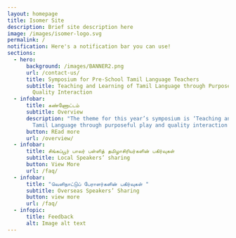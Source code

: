 ```yaml
---
layout: homepage
title: Isomer Site
description: Brief site description here
image: /images/isomer-logo.svg
permalink: /
notification: Here's a notification bar you can use!
sections:
  - hero:
      background: /images/BANNER2.png
      url: /contact-us/
      title: Symposium for Pre-School Tamil Language Teachers
      subtitle: Teaching and Learning of Tamil Language through Purposeful Play &
        Quality Interaction
  - infobar:
      title: கண்ணோட்டம்
      subtitle: Overview
      description: "The theme for this year’s symposium is ‘Teaching and Learning of
        Tamil Language through purposeful play and quality interaction’. "
      button: REad more
      url: /overview/
  - infobar:
      title: சிங்கப்பூர் பாலர் பள்ளித் தமிழாசிரியர்களின் பகிர்வுகள்
      subtitle: Local Speakers’ sharing
      button: View More
      url: /faq/
  - infobar:
      title: "வெளிநாட்டுப் பேராளர்களின் பகிர்வுகள் "
      subtitle: Overseas Speakers’ Sharing
      button: view more
      url: /faq/
  - infopic:
      title: Feedback
      alt: Image alt text
---
```

